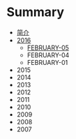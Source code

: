 # Summary

* [简介](README.md)
* [2016](2016.md)
   * [FEBRUARY-05](february-05.md)
   * FEBRUARY-04
   * FEBRUARY-01
* 2015
* 2014
* 2013
* 2012
* 2011
* 2010
* 2009
* 2008
* 2007

